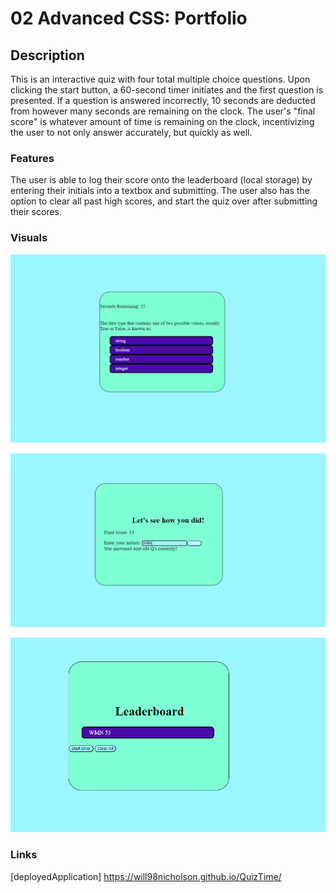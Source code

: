 # 02 Advanced CSS: Portfolio

## Description

This is an interactive quiz with four total multiple choice questions. Upon clicking the start button, 
a 60-second timer initiates and the first question is presented. If a question is answered incorrectly, 
10 seconds are deducted from however many seconds are remaining on the clock. The user's "final score"
is whatever amount of time is remaining on the clock, incentivizing the user to not only answer 
accurately, but quickly as well. 

### Features

The user is able to log their score onto the leaderboard 
(local storage) by entering their initials into a textbox and submitting. The user also has
the option to clear all past high scores, and start the quiz over after submitting their scores.

### Visuals

![screenshot first](./Assets/images/33.png)

![screenshot second](./Assets/images/35.png)

![screenshot third](./Assets/images/36.png)



### Links
[deployedApplication]  https://will98nicholson.github.io/QuizTime/

